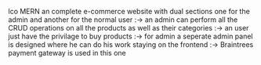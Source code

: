 lco MERN
an complete e-commerce website 
with dual sections one for the admin and another for the normal user
:-> an admin can perform all the CRUD operations on all the products as well as their categories
:-> an user just have the privilage to buy products
:-> for admin a seperate admin panel is designed where he can do his work staying on the frontend
:-> Braintrees payment gateway is used in this one
